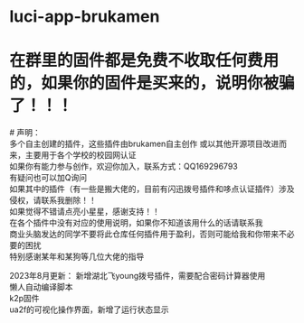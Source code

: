# luci-app-brukamen
<h1>在群里的固件都是免费不收取任何费用的，如果你的固件是买来的，说明你被骗了！！！</h1>
# 声明：<br>
多个自主创建的插件，这些插件由brukamen自主创作 或以其他开源项目改进而来，主要用于各个学校的校园网认证<br>
如果你有能力参与创作，欢迎你加入，联系方式：QQ169296793<br>
有疑问也可以加Q询问<br>
如果其中的插件（有一些是搬大佬的，目前有闪迅拨号插件和哆点认证插件）涉及侵权，请联系我删除！！<br>
如果觉得不错请点亮小星星，感谢支持！！<br>
在各个插件中没有对应的使用说明，如果你不知道该用什么的话请联系我<br>
商业头脑发达的同学不要将此仓库任何插件用于盈利，否则可能给我和你带来不必要的困扰<br>
特别感谢某年和某狗等几位大佬的指导<br>

2023年8月更新：
新增湖北飞young拨号插件，需要配合密码计算器使用<br>
懒人自动编译脚本<br>
k2p固件<br>
ua2f的可视化操作界面，新增了运行状态显示

